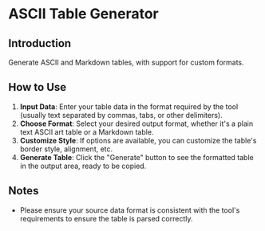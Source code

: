 # ASCII Table Generator

## Introduction

Generate ASCII and Markdown tables, with support for custom formats.

## How to Use

1.  **Input Data**: Enter your table data in the format required by the tool (usually text separated by commas, tabs, or other delimiters).
2.  **Choose Format**: Select your desired output format, whether it's a plain text ASCII art table or a Markdown table.
3.  **Customize Style**: If options are available, you can customize the table's border style, alignment, etc.
4.  **Generate Table**: Click the "Generate" button to see the formatted table in the output area, ready to be copied.

## Notes

- Please ensure your source data format is consistent with the tool's requirements to ensure the table is parsed correctly.
